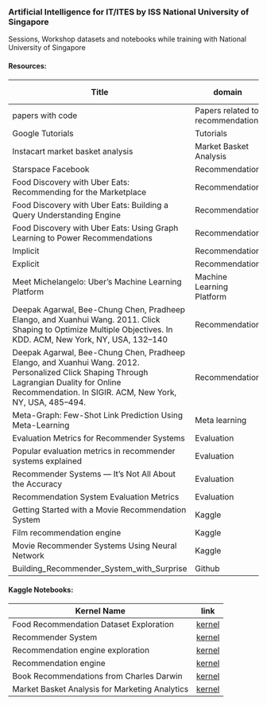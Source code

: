 ### Artificial Intelligence for IT/ITES by ISS National University of Singapore

Sessions, Workshop datasets and notebooks while training with National University of Singapore

 
#### Resources:
|Title  	|  domain	| link 	| Importance Percentage |
|-	|-	|-	|- |
| papers with code  | Papers related to recommendation | [link](https://paperswithcode.com/task/recommendation-systems) |
| Google Tutorials | Tutorials | [link](https://cloud.google.com/solutions/machine-learning/recommendation-system-tensorflow-create-model) |
| Instacart market basket analysis 	| Market Basket Analysis 	| [link](https://medium.com/kaggle-blog/instacart-market-basket-analysis-feda2700cded) 	|
| Starspace Facebook 	| Recommendation 	| [link](https://ai.facebook.com/tools/starspace) 	|
| Food Discovery with Uber Eats: Recommending for the Marketplace 	| Recommendation 	| [link](https://eng.uber.com/uber-eats-recommending-marketplace/) 	|
| Food Discovery with Uber Eats: Building a Query Understanding Engine  | Recommendation | [link](https://eng.uber.com/uber-eats-query-understanding/)  |
| Food Discovery with Uber Eats: Using Graph Learning to Power Recommendations  | Recommendation  | [link](https://eng.uber.com/uber-eats-graph-learning/)  |
| Implicit | Recommendation | [link](https://towardsdatascience.com/building-a-collaborative-filtering-recommender-system-with-clickstream-data-dffc86c8c65)  |
| Explicit | Recommendation | [link](https://towardsdatascience.com/building-and-testing-recommender-systems-with-surprise-step-by-step-d4ba702ef80b) |
| Meet Michelangelo: Uber’s Machine Learning Platform | Machine Learning Platform | [link](https://eng.uber.com/michelangelo-machine-learning-platform/) |
| Deepak Agarwal, Bee-Chung Chen, Pradheep Elango, and Xuanhui Wang. 2011. Click Shaping to Optimize Multiple Objectives. In KDD. ACM, New York, NY, USA, 132–140 | Recommendation | |
| Deepak Agarwal, Bee-Chung Chen, Pradheep Elango, and Xuanhui Wang. 2012. Personalized Click Shaping Through Lagrangian Duality for Online Recommendation. In SIGIR. ACM, New York, NY, USA, 485–494. | Recommendation | |
| Meta-Graph: Few-Shot Link Prediction Using Meta-Learning | Meta learning | [link](https://eng.uber.com/meta-graph/) |
| Evaluation Metrics for Recommender Systems | Evaluation | [link](https://towardsdatascience.com/evaluation-metrics-for-recommender-systems-df56c6611093) |
| Popular evaluation metrics in recommender systems explained | Evaluation | [link](https://medium.com/qloo/popular-evaluation-metrics-in-recommender-systems-explained-324ff2fb427d) | 80 |
| Recommender Systems — It’s Not All About the Accuracy | Evaluation | [link](https://gab41.lab41.org/recommender-systems-its-not-all-about-the-accuracy-562c7dceeaff) |
| Recommendation System Evaluation Metrics | Evaluation | [link](https://medium.com/@rishabhbhatia315/recommendation-system-evaluation-metrics-3f6739288870) |
| Getting Started with a Movie Recommendation System | Kaggle | [link](https://www.kaggle.com/ibtesama/getting-started-with-a-movie-recommendation-system) |
| Film recommendation engine | Kaggle | [link](https://www.kaggle.com/fabiendaniel/film-recommendation-engine) |
| Movie Recommender Systems Using Neural Network | Kaggle | [link](https://www.kaggle.com/mejbahahammad/movie-recommender-systems-using-neural-network?) |
| Building_Recommender_System_with_Surprise | Github | [link ](https://github.com/singhsidhukuldeep/RecommendationSystem/blob/master/Building_Recommender_System_with_Surprise.ipynb) |


#### Kaggle Notebooks:
|Kernel Name  	| link 	|
|-	|-	|
| Food Recommendation Dataset Exploration | [kernel](https://www.kaggle.com/mobasshir/food-recommendation-dataset-exploration) |
| Recommender System | [kernel](https://www.kaggle.com/mobasshir/recommender-system/) |
| Recommendation engine exploration | [kernel](https://www.kaggle.com/mobasshir/recommendation-engine-exploration) |
| Recommendation engine | [kernel](https://www.kaggle.com/mobasshir/recommendation-engine/) |
| Book Recommendations from Charles Darwin | [kernel](https://www.kaggle.com/mobasshir/book-recommendations-from-charles-darwin) |
| Market Basket Analysis for Marketing Analytics | [kernel](https://www.kaggle.com/mobasshir/market-basket-analysis-for-marketing-analytics) |

